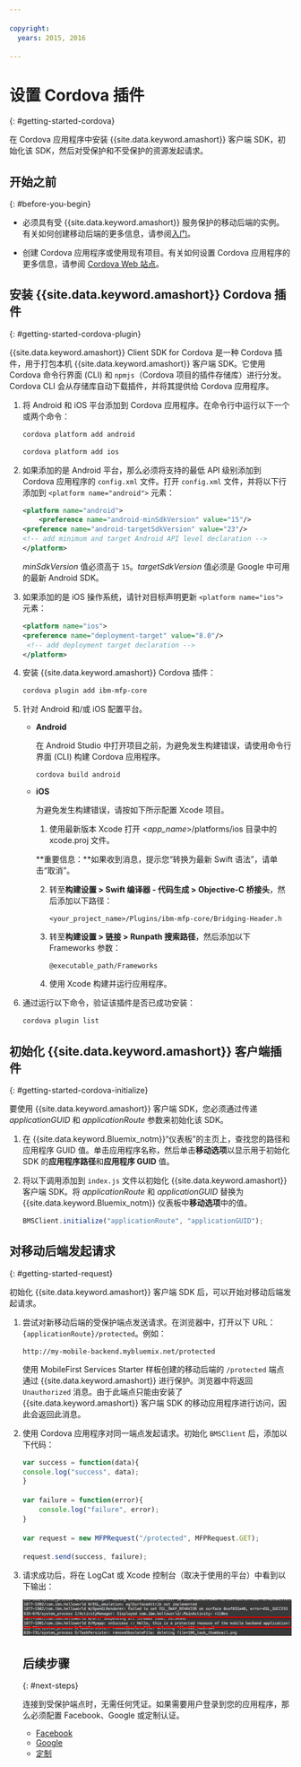 ```yaml
---

copyright:
  years: 2015, 2016
  
---
```


# 设置 Cordova 插件
{: #getting-started-cordova}

在 Cordova 应用程序中安装 {{site.data.keyword.amashort}} 客户端 SDK，初始化该 SDK，然后对受保护和不受保护的资源发起请求。

## 开始之前
{: #before-you-begin}

- 必须具有受 {{site.data.keyword.amashort}} 服务保护的移动后端的实例。有关如何创建移动后端的更多信息，请参阅[入门](getting-started.html)。

- 创建 Cordova 应用程序或使用现有项目。有关如何设置 Cordova 应用程序的更多信息，请参阅 [Cordova Web 站点](https://cordova.apache.org/)。

## 安装 {{site.data.keyword.amashort}} Cordova 插件
{: #getting-started-cordova-plugin}

{{site.data.keyword.amashort}} Client SDK for Cordova 是一种 Cordova 插件，用于打包本机 {{site.data.keyword.amashort}} 客户端 SDK。它使用 Cordova 命令行界面 (CLI) 和 `npmjs`（Cordova 项目的插件存储库）进行分发。Cordova CLI 会从存储库自动下载插件，并将其提供给 Cordova 应用程序。

1. 将 Android 和 iOS 平台添加到 Cordova 应用程序。在命令行中运行以下一个或两个命令：

	```Bash
	cordova platform add android
	```

	```Bash
	cordova platform add ios
	```

1. 如果添加的是 Android 平台，那么必须将支持的最低 API 级别添加到 Cordova 应用程序的 `config.xml` 文件。打开 `config.xml` 文件，并将以下行添加到 `<platform name="android">` 元素：

	```XML
	<platform name="android">  
		<preference name="android-minSdkVersion" value="15"/>
  	<preference name="android-targetSdkVersion" value="23"/>
  	<!-- add minimum and target Android API level declaration -->
	</platform>
	```

	*minSdkVersion* 值必须高于 `15`。*targetSdkVersion* 值必须是 Google 中可用的最新 Android SDK。



1. 如果添加的是 iOS 操作系统，请针对目标声明更新 `<platform name="ios">` 元素：

	```XML
	<platform name="ios">
    <preference name="deployment-target" value="8.0"/>
     <!-- add deployment target declaration -->
	</platform>
	```

1. 安装 {{site.data.keyword.amashort}} Cordova 插件：

 	```Bash
	cordova plugin add ibm-mfp-core
	```

1. 针对 Android 和/或 iOS 配置平台。

	* **Android**

		在 Android Studio 中打开项目之前，为避免发生构建错误，请使用命令行界面 (CLI) 构建 Cordova 应用程序。

		```
		cordova build android
		```

	* **iOS**

		为避免发生构建错误，请按如下所示配置 Xcode 项目。

		1. 使用最新版本 Xcode 打开 &lt;*app_name*&gt;/platforms/ios 目录中的 xcode.proj 文件。

		**重要信息：**如果收到消息，提示您“转换为最新 Swift 语法”，请单击“取消”。

		2. 转至**构建设置 > Swift 编译器 - 代码生成 > Objective-C 桥接头**，然后添加以下路径：

			```
			<your_project_name>/Plugins/ibm-mfp-core/Bridging-Header.h
			```

		3. 转至**构建设置 > 链接 > Runpath 搜索路径**，然后添加以下 Frameworks 参数：

			```
			@executable_path/Frameworks
			```

		4. 使用 Xcode 构建并运行应用程序。

1. 通过运行以下命令，验证该插件是否已成功安装：


	```Bash
	cordova plugin list
	```

## 初始化 {{site.data.keyword.amashort}} 客户端插件
{: #getting-started-cordova-initialize}

要使用 {{site.data.keyword.amashort}} 客户端 SDK，您必须通过传递 *applicationGUID* 和 *applicationRoute* 参数来初始化该 SDK。

1. 在 {{site.data.keyword.Bluemix_notm}}“仪表板”的主页上，查找您的路径和应用程序 GUID 值。单击应用程序名称，然后单击**移动选项**以显示用于初始化 SDK 的**应用程序路径**和**应用程序 GUID** 值。

3. 将以下调用添加到 `index.js` 文件以初始化 {{site.data.keyword.amashort}} 客户端 SDK。将 *applicationRoute* 和 *applicationGUID* 替换为 {{site.data.keyword.Bluemix_notm}} 仪表板中**移动选项**中的值。

	```JavaScript
	BMSClient.initialize("applicationRoute", "applicationGUID");
	```

## 对移动后端发起请求
{: #getting-started-request}

初始化 {{site.data.keyword.amashort}} 客户端 SDK 后，可以开始对移动后端发起请求。

1. 尝试对新移动后端的受保护端点发送请求。在浏览器中，打开以下 URL：`{applicationRoute}/protected`。例如：


	```
	http://my-mobile-backend.mybluemix.net/protected
	```

	使用 MobileFirst Services Starter 样板创建的移动后端的 `/protected` 端点通过 {{site.data.keyword.amashort}} 进行保护。浏览器中将返回 `Unauthorized` 消息。由于此端点只能由安装了 {{site.data.keyword.amashort}} 客户端 SDK 的移动应用程序进行访问，因此会返回此消息。



1. 使用 Cordova 应用程序对同一端点发起请求。初始化 `BMSClient` 后，添加以下代码：

	```Javascript
	var success = function(data){
	console.log("success", data);
	}

	var failure = function(error){
		console.log("failure", error);
	}

	var request = new MFPRequest("/protected", MFPRequest.GET);

	request.send(success, failure);
	```

1. 请求成功后，将在 LogCat 或 Xcode 控制台（取决于使用的平台）中看到以下输出：

	![图像](images/getting-started-android-success.png)

	## 后续步骤
	{: #next-steps}

	连接到受保护端点时，无需任何凭证。如果需要用户登录到您的应用程序，那么必须配置 Facebook、Google 或定制认证。
	* [Facebook](facebook-auth-cordova.html)
	* [Google](google-auth-cordova.html)
	* [定制](custom-auth-cordova.html)
